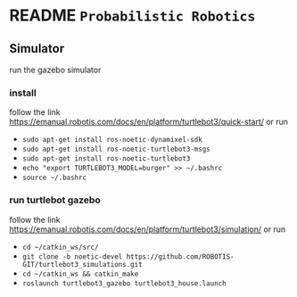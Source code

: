 # README `Probabilistic Robotics`

## Simulator
run the gazebo simulator

### install 
follow the link https://emanual.robotis.com/docs/en/platform/turtlebot3/quick-start/
or run
- `sudo apt-get install ros-noetic-dynamixel-sdk`
- `sudo apt-get install ros-noetic-turtlebot3-msgs`
- `sudo apt-get install ros-noetic-turtlebot3`
- `echo "export TURTLEBOT3_MODEL=burger" >> ~/.bashrc`
- `source ~/.bashrc`

### run turtlebot gazebo 
follow the link https://emanual.robotis.com/docs/en/platform/turtlebot3/simulation/
or run
- `cd ~/catkin_ws/src/`
- `git clone -b noetic-devel https://github.com/ROBOTIS-GIT/turtlebot3_simulations.git`
- `cd ~/catkin_ws && catkin_make`
- `roslaunch turtlebot3_gazebo turtlebot3_house.launch`
